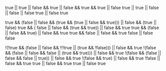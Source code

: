  true || true || false && true || false && true && true || false
 true || true || false || false || false
 true || false
 true

 true && (false || false && (true && (true || false && true))) || false && (true || false)
 true && ( false || false && (true && true)) || false && true 
 true && (false || false && true) || false && true
 true && false || false && true
 false || false
 false


 !(!true && (false || false && !!!true || (true && !false))) || false && true
 !(false && (false || false && false || (true && true))) || false && true 
 !(false && (false || false && false || true)) || false && true 
 !(false && true) || false && true
 !false || false && true
 true || false && true
 true || false
 true